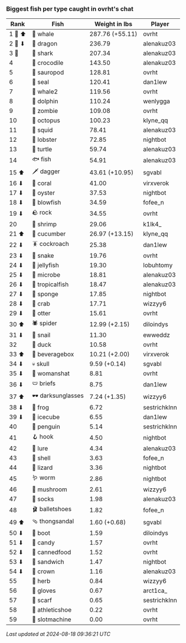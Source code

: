 ### Biggest fish per type caught in ovrht's chat
| Rank | Fish | Weight in lbs | Player |
|------|--------|-----------|---------|
| 1 🥇 ⬆ | 🐳 whale | 287.76 (+55.11) | ovrht |
| 2 🥈 ⬇ | 🐉 dragon | 236.79 | alenakuz03 |
| 3 🥉  | 🦈 shark | 207.34 | alenakuz03 |
| 4  | 🐊 crocodile | 143.50 | alenakuz03 |
| 5  | 🦕 sauropod | 128.81 | ovrht |
| 6  | 🦭 seal | 120.41 | dan1lew |
| 7  | 🐋 whale2 | 119.56 | ovrht |
| 8  | 🐬 dolphin | 110.24 | wenlygga |
| 9  | 🧟 zombie | 109.08 | ovrht |
| 10  | 🐙 octopus | 100.23 | klyne_qq |
| 11  | 🦑 squid | 78.41 | alenakuz03 |
| 12  | 🦞 lobster | 72.85 | nightbot |
| 13  | 🐢 turtle | 59.74 | alenakuz03 |
| 14  | 🐟 fish | 54.91 | alenakuz03 |
| 15 ⬆ | 🗡️ dagger | 43.61 (+10.95) | sgvabl |
| 16 ⬇ | 🪸 coral | 41.00 | virxverok |
| 17 ⬇ | 🦪 oyster | 37.53 | nightbot |
| 18 ⬇ | 🐡 blowfish | 34.59 | fofee_n |
| 19 ⬇ | 🪨 rock | 34.55 | ovrht |
| 20  | 🦐 shrimp | 29.06 | k1lk4_ |
| 21 ⬆ | 🥒 cucumber | 26.97 (+13.15) | klyne_qq |
| 22 ⬇ | 🪳 cockroach | 25.38 | dan1lew |
| 23 ⬇ | 🐍 snake | 19.76 | ovrht |
| 24 ⬇ | 🪼 jellyfish | 19.30 | lobuhtomy |
| 25 ⬇ | 🦠 microbe | 18.81 | alenakuz03 |
| 26 ⬇ | 🐠 tropicalfish | 18.47 | alenakuz03 |
| 27 ⬇ | 🧽 sponge | 17.85 | nightbot |
| 28 ⬇ | 🦀 crab | 17.71 | wizzyy6 |
| 29 ⬇ | 🦦 otter | 15.61 | ovrht |
| 30 ⬆ | 🕷️ spider | 12.99 (+2.15) | diloindys |
| 31 ⬇ | 🐌 snail | 11.30 | ewweddz |
| 32  | 🦆 duck | 10.58 | ovrht |
| 33 ⬆ | 🧃 beveragebox | 10.21 (+2.00) | virxverok |
| 34 ⬇ | 💀 skull | 9.59 (+0.14) | sgvabl |
| 35 ⬇ | 👒 womanshat | 8.81 | ovrht |
| 36 ⬇ | 🩲 briefs | 8.75 | dan1lew |
| 37 ⬆ | 🕶️ darksunglasses | 7.24 (+1.35) | wizzyy6 |
| 38 ⬇ | 🐸 frog | 6.72 | sestrichklnn |
| 39 ⬇ | 🧊 icecube | 6.55 | dan1lew |
| 40  | 🐧 penguin | 5.14 | sestrichklnn |
| 41  | 🪝 hook | 4.50 | nightbot |
| 42  | 🎏 lure | 4.34 | alenakuz03 |
| 43  | 🐚 shell | 3.63 | fofee_n |
| 44  | 🦎 lizard | 3.36 | nightbot |
| 45  | 🪱 worm | 2.86 | nightbot |
| 46  | 🍄 mushroom | 2.61 | wizzyy6 |
| 47  | 🧦 socks | 1.98 | alenakuz03 |
| 48  | 🩰 balletshoes | 1.82 | fofee_n |
| 49 ⬆ | 🩴 thongsandal | 1.60 (+0.68) | sgvabl |
| 50 ⬇ | 👢 boot | 1.59 | diloindys |
| 51 ⬇ | 🍬 candy | 1.57 | ovrht |
| 52 ⬇ | 🥫 cannedfood | 1.52 | ovrht |
| 53 ⬇ | 🥪 sandwich | 1.47 | nightbot |
| 54 ⬇ | 👑 crown | 1.16 | alenakuz03 |
| 55  | 🌿 herb | 0.84 | wizzyy6 |
| 56  | 🧤 gloves | 0.67 | arct1ca_ |
| 57  | 🧣 scarf | 0.65 | sestrichklnn |
| 58  | 👟 athleticshoe | 0.22 | ovrht |
| 59  | 🎰 slotmachine | 0.00 | ovrht |

_Last updated at 2024-08-18 09:36:21 UTC_